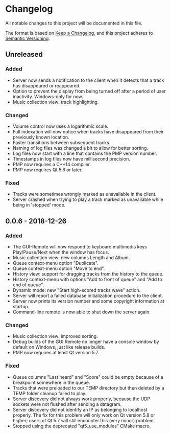 # Changelog
All notable changes to this project will be documented in this file.

The format is based on [Keep a Changelog](https://keepachangelog.com/en/1.0.0/),
and this project adheres to [Semantic Versioning](https://semver.org/spec/v2.0.0.html).

## Unreleased
### Added
- Server now sends a notification to the client when it detects that a track has disappeared or reappeared.
- Option to prevent the display from being turned off after a period of user inactivity. Windows-only for now.
- Music collection view: track highlighting.

### Changed
- Volume control now uses a logarithmic scale.
- Full indexation will now notice when tracks have disappeared from their previously known location.
- Faster transitions between subsequent tracks.
- Naming of log files was changed a bit to allow for better sorting.
- Log files now start with a line that contains the PMP version number.
- Timestamps in log files now have millisecond precision.
- PMP now requires a C++14 compiler.
- PMP now requires Qt 5.8 or later.

### Fixed
- Tracks were sometimes wrongly marked as unavailable in the client.
- Server crashed when trying to play a track marked as unavailable while being in 'stopped' mode.

## 0.0.6 - 2018-12-26
### Added
- The GUI-Remote will now respond to keyboard multimedia keys Play/Pause/Next when the window has focus.
- Music collection view: new columns Length and Album.
- Queue context-menu option "Duplicate".
- Queue context-menu option "Move to end".
- History view: support for dragging tracks from the history to the queue.
- History context-menu with options "Add to front of queue" and "Add to end of queue".
- Dynamic mode: new "Start high-scored tracks wave" action.
- Server will report a failed database initialization procedure to the client.
- Server now prints its version number and some copyright information at startup.
- Command-line remote is now able to shut down the server again.

### Changed
- Music collection view: improved sorting.
- Debug builds of the GUI Remote no longer have a console window by default on Windows, just like release builds.
- PMP now requires at least Qt version 5.7.

### Fixed
- Queue columns "Last heard" and "Score" could be empty because of a breakpoint somewhere in the queue.
- Tracks that were preloaded to our TEMP directory but then deleted by a TEMP folder cleanup failed to play.
- Server discovery did not always work properly, because the UDP sockets were not flushed after sending a datagram.
- Server discovery did not identify an IP as belonging to localhost properly. The fix for this problem will only work on Qt version 5.8 or higher; users of Qt 5.7 will still encounter this (very minor) problem.
- Stopped using the deprecated "qt5_use_modules" CMake macro.
